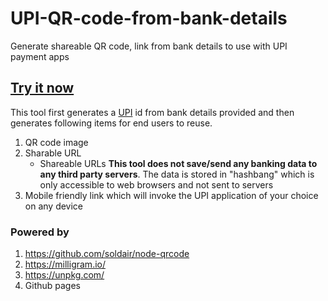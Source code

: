# UPI-QR-code-from-bank-details
Generate shareable QR code, link from bank details to use with UPI payment apps

## [Try it now](https://harish2704.github.io/UPI-qr-gen/)

This tool first generates a [UPI](https://www.npci.org.in/what-we-do/upi/product-overview) id from bank details provided and then generates following items for end users to reuse.

1. QR code image
2. Sharable URL
    - Shareable URLs **This tool does not save/send any banking data to any third party servers**. The data is stored in "hashbang" which is only accessible to web browsers and not sent to servers
3. Mobile friendly link which will invoke the UPI application of your choice on any device

### Powered by

1. https://github.com/soldair/node-qrcode
2. https://milligram.io/
3. https://unpkg.com/
4. Github pages
